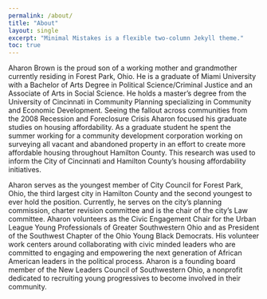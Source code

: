 ```yaml
---
permalink: /about/
title: "About"
layout: single
excerpt: "Minimal Mistakes is a flexible two-column Jekyll theme."
toc: true
---
```


Aharon Brown is the proud son of a working mother and grandmother currently residing in Forest Park, Ohio. He is a graduate of Miami University with a Bachelor of Arts Degree in Political Science/Criminal Justice and an Associate of Arts in Social Science. He holds a master’s degree from the University of Cincinnati in Community Planning specializing in Community and Economic Development. Seeing the fallout across communities from the 2008 Recession and Foreclosure Crisis Aharon focused his graduate studies on housing affordability. As a graduate student he spent the summer working for a community development corporation working on surveying all vacant and abandoned property in an effort to create more affordable housing throughout Hamilton County. This research was used to inform the City of Cincinnati and Hamilton County’s housing affordability initiatives.

Aharon serves as the youngest member of City Council for Forest Park, Ohio, the third largest city in Hamilton County and the second youngest to ever hold the position. Currently, he serves on the city’s planning commission, charter revision committee and is the chair of the city’s Law committee. Aharon volunteers as the Civic Engagement Chair for the Urban League Young Professionals of Greater Southwestern Ohio and as President of the Southwest Chapter of the Ohio Young Black Democrats. His volunteer work centers around collaborating with civic minded leaders who are committed to engaging and empowering the next generation of African American leaders in the political process. Aharon is a founding board member of the New Leaders Council of Southwestern Ohio, a nonprofit dedicated to recruiting young progressives to become involved in their community. 
